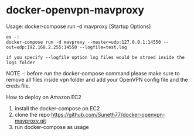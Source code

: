 # docker-openvpn-mavproxy

Usage:
    docker-compose run -d mavproxy [Startup Options]

    ex -:
    docker-compose run -d mavproxy --master=udp:127.0.0.1:14550 --out=udp:192.168.2.255:14550 --logfile=test.log

    if you specify --logfile option log files would be stroed inside the logs folder

NOTE -: before run the docker-compose command please make sure to remove all files inside vpn folder and add your OpenVPN config file and the creds file.


How to deploy on Amazon EC2
1) install the docker-compose on EC2
2) clone the repo https://github.com/Suneth77/docker-openvpn-mavproxy.git
3) run docker-compose as usage